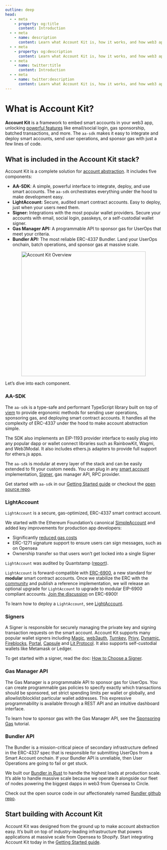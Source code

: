 ```yaml
---
outline: deep
head:
  - - meta
    - property: og:title
      content: Introduction
  - - meta
    - name: description
      content: Learn what Account Kit is, how it works, and how web3 application developers can use it to add support for smart accounts.
  - - meta
    - property: og:description
      content: Learn what Account Kit is, how it works, and how web3 application developers can use it to add support for smart accounts.
  - - meta
    - name: twitter:title
      content: Introduction
  - - meta
    - name: twitter:description
      content: Learn what Account Kit is, how it works, and how web3 application developers can use it to add support for smart accounts.
---
```


# What is Account Kit?

**Account Kit** is a framework to embed smart accounts in your web3 app, unlocking [powerful features](/overview/getting-started) like email/social login, gas sponsorship, batched transactions, and more. The `aa-sdk` makes it easy to integrate and deploy smart accounts, send user operations, and sponsor gas with just a few lines of code.

## What is included in the Account Kit stack?

Account Kit is a complete solution for [account abstraction](https://www.alchemy.com/overviews/what-is-account-abstraction). It includes five components:

- **AA-SDK**: A simple, powerful interface to integrate, deploy, and use smart accounts. The `aa-sdk` orchestrates everything under the hood to make development easy.
- **LightAccount:** Secure, audited smart contract accounts. Easy to deploy, just when your users need them.
- **Signer:** Integrations with the most popular wallet providers. Secure your accounts with email, social login, passkeys, or a self-custodial wallet signer.
- **Gas Manager API:** A programmable API to sponsor gas for UserOps that meet your criteria.
- **Bundler API:** The most reliable ERC-4337 Bundler. Land your UserOps onchain, batch operations, and sponsor gas at massive scale.

<img src="/images/account-kit-overview.png" width="400" height="auto" alt="Account Kit Overview" style="display: block; margin: auto;">

Let’s dive into each component.

### AA-SDK

The `aa-sdk` is a type-safe and performant TypeScript library built on top of [viem](https://viem.sh/) to provide ergonomic methods for sending user operations, sponsoring gas, and deploying smart contract accounts. It handles all the complexity of ERC-4337 under the hood to make account abstraction simple.

The SDK also implements an EIP-1193 provider interface to easily plug into any popular dapp or wallet connect libraries such as RainbowKit, Wagmi, and Web3Modal. It also includes ethers.js adapters to provide full support for ethers.js apps.

The `aa-sdk` is modular at every layer of the stack and can be easily extended to fit your custom needs. You can plug in any [smart account](/smart-accounts/accounts/using-your-own) implementation, [Signer](/smart-accounts/signers/choosing-a-signer), gas manager API, RPC provider.

Get started with `aa-sdk` in our [Getting Started guide](/overview/getting-started) or checkout the [open source repo](https://github.com/alchemyplatform/aa-sdk).

### LightAccount

`LightAccount` is a secure, gas-optimized, ERC-4337 smart contract account.

We started with the Ethereum Foundation’s canonical [SimpleAccount](https://github.com/eth-infinitism/account-abstraction/blob/develop/contracts/samples/SimpleAccount.sol) and added key improvements for production app developers:

- Significantly [reduced gas costs](/smart-accounts/accounts/choosing-a-smart-account#benchmarks)
- ERC-1271 signature support to ensure users can sign messages, such as on Opensea
- Ownership transfer so that users won’t get locked into a single Signer

`LightAccount` was audited by Quantstamp ([report](https://github.com/alchemyplatform/light-account/blob/main/Quantstamp-Audit.pdf)).

`LightAccount` is forward-compatible with [ERC-6900](https://eips.ethereum.org/EIPS/eip-6900), a new standard for **modular** smart contract accounts. Once we stabilize the ERC with the [community](https://ethereum-magicians.org/t/erc-6900-modular-smart-contract-accounts-and-plugins/13885/35) and publish a reference implementation, we will release an optional upgrade for `LightAccount` to upgrade to modular EIP-6900 compliant accounts. [Join the discussion](https://ethereum-magicians.org/t/erc-6900-modular-smart-contract-accounts-and-plugins/13885/35) on ERC-6900!

To learn how to deploy a `LightAccount`, see [LightAccount](/smart-accounts/accounts/light-account).

### Signers

A Signer is responsible for securely managing the private key and signing transaction requests on the smart account. Account Kit supports many popular wallet signers including [Magic](/smart-accounts/signers/magic), [web3auth](/smart-accounts/signers/web3auth), [Turnkey](/smart-accounts/signers/turnkey), [Privy](/smart-accounts/signers/privy), [Dynamic](/smart-accounts/signers/dynamic), [Fireblocks](/smart-accounts/signers/fireblocks), [Portal](/smart-accounts/signers/portal), [Capsule](/smart-accounts/signers/capsule) and [Lit Protocol](/smart-accounts/signers/lit). It also supports self-custodial wallets like Metamask or Ledger.

To get started with a signer, read the doc: [How to Choose a Signer](/smart-accounts/signers/choosing-a-signer).

### Gas Manager API

The Gas Manager is a programmable API to sponsor gas for UserOps. You can create programmable gas policies to specify exactly which transactions should be sponsored, set strict spending limits per wallet or globally, and allowlist/blocklist particular wallet addresses. This expressive programmability is available through a REST API and an intuitive dashboard interface.

To learn how to sponsor gas with the Gas Manager API, see the [Sponsoring Gas](/guides/sponsoring-gas/sponsoring-gas) tutorial.

### Bundler API

The Bundler is a mission-critical piece of secondary infrastructure defined in the ERC-4337 spec that is responsible for submitting UserOps from a Smart Account onchain. If your Bundler API is unreliable, then User Operations are going to fail or get stuck.

We built our [Bundler in Rust](https://www.alchemy.com/blog/open-sourcing-rundler) to handle the highest loads at production scale. It’s able to handle massive scale because we operate it alongside our fleet of nodes powering the biggest dapps in web3 from Opensea to Circle.

Check out the open source code in our affectionately named [Rundler github repo](https://github.com/alchemyplatform/rundler).

## Start building with Account Kit

Account Kit was designed from the ground up to make account abstraction easy. It’s built on top of industry-leading infrastructure that powers applications at massive scale from Opensea to Shopify. Start integrating Account Kit today in the [Getting Started guide](/overview/getting-started).
